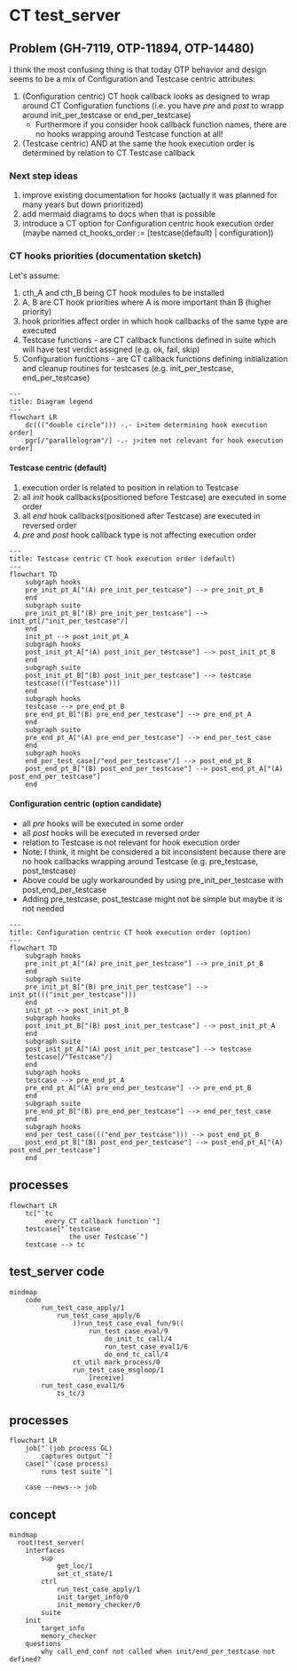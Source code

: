 # CT test_server

## Problem (GH-7119, OTP-11894, OTP-14480)
I think the most confusing thing is that today OTP behavior and design seems to be a mix of Configuration and Testcase centric attributes:
1. (Configuration centric) CT hook callback looks as designed to wrap around CT Configuration functions (i.e. you have *pre* and *post* to wrapp around init_per_testcase or end_per_testcase)
   - Furthermore if you consider hook callback function names, there are no hooks wrapping around Testcase function at all!
2. (Testcase centric) AND at the same the hook execution order is determined by relation to CT Testcase callback
### Next step ideas
1. improve existing documentation for hooks (actually it was planned for many years but down prioritized)
2. add mermaid diagrams to docs when that is possible
3. introduce a CT option for Configuration centric hook execution order (maybe named ct_hooks_order := [testcase(default) | configuration])
### CT hooks priorities (documentation sketch)
Let's assume:
1. cth_A and cth_B being CT hook modules to be installed
2. A, B are CT hook priorities where A is more important than B (higher priority)
3. hook priorities affect order in which hook callbacks of the same type are executed
4. Testcase functions - are CT callback functions defined in suite which will have test verdict assigned (e.g. ok, fail, skip)
5. Configuration functions - are CT callback functions defining initialization and cleanup routines for testcases (e.g. init_per_testcase, end_per_testcase)

```mermaid
---
title: Diagram legend
---
flowchart LR
    dc((("double circle"))) -.- i>item determining hook execution order]
    pgr[/"parallelogram"/] -.- j>item not relevant for hook execution order]
```

#### Testcase centric (default)
1. execution order is related to position in relation to Testcase
2. all *init* hook callbacks(positioned before Testcase) are executed in some order 
3. all *end* hook callbacks(positioned after Testcase) are executed in reversed order
4. *pre* and *post* hook callback type is not affecting execution order
```mermaid
---
title: Testcase centric CT hook execution order (default)
---
flowchart TD
    subgraph hooks
    pre_init_pt_A["(A) pre_init_per_testcase"] --> pre_init_pt_B
    end
    subgraph suite
    pre_init_pt_B["(B) pre_init_per_testcase"] --> init_pt[/"init_per_testcase"/]
    end
    init_pt --> post_init_pt_A
    subgraph hooks
    post_init_pt_A["(A) post_init_per_testcase"] --> post_init_pt_B
    end
    subgraph suite
    post_init_pt_B["(B) post_init_per_testcase"] --> testcase
    testcase((("Testcase")))
    end
    subgraph hooks
    testcase --> pre_end_pt_B
    pre_end_pt_B["(B) pre_end_per_testcase"] --> pre_end_pt_A
    end
    subgraph suite
    pre_end_pt_A["(A) pre_end_per_testcase"] --> end_per_test_case
    end
    subgraph hooks
    end_per_test_case[/"end_per_testcase"/] --> post_end_pt_B
    post_end_pt_B["(B) post_end_per_testcase"] --> post_end_pt_A["(A) post_end_per_testcase"]
    end
```
#### Configuration centric (option candidate)
- all *pre* hooks will be executed in some order
- all *post* hooks will be executed in reversed order
- relation to Testcase is not relevant for hook execution order
- Note: I think, it might be considered a bit inconsistent because there are no hook callbacks wrapping around Testcase (e.g. pre_testcase, post_testcase)
- Above could be ugly workarounded by using pre_init_per_testcase with post_end_per_testcase
- Adding pre_testcase, post_testcase might not be simple but maybe it is not needed

```mermaid
---
title: Configuration centric CT hook execution order (option)
---
flowchart TD
    subgraph hooks
    pre_init_pt_A["(A) pre_init_per_testcase"] --> pre_init_pt_B
    end
    subgraph suite
    pre_init_pt_B["(B) pre_init_per_testcase"] --> init_pt((("init_per_testcase")))
    end
    init_pt --> post_init_pt_B
    subgraph hooks
    post_init_pt_B["(B) post_init_per_testcase"] --> post_init_pt_A
    end
    subgraph suite
    post_init_pt_A["(A) post_init_per_testcase"] --> testcase
    testcase[/"Testcase"/]
    end
    subgraph hooks
    testcase --> pre_end_pt_A
    pre_end_pt_A["(A) pre_end_per_testcase"] --> pre_end_pt_B
    end
    subgraph suite
    pre_end_pt_B["(B) pre_end_per_testcase"] --> end_per_test_case
    end
    subgraph hooks
    end_per_test_case((("end_per_testcase"))) --> post_end_pt_B
    post_end_pt_B["(B) post_end_per_testcase"] --> post_end_pt_A["(A) post_end_per_testcase"]
    end
```

## processes
```mermaid
flowchart LR
    tc["`tc
         every CT callback function`"]
    testcase["`testcase
               the user Testcase`"]
    testcase --> tc
```

## test_server code

```mermaid
mindmap
    code
        run_test_case_apply/1
            run_test_case_apply/6
                ))run_test_case_eval_fun/9((
                    run_test_case_eval/9
                        do_init_tc_call/4
                        run_test_case_eval1/6
                        do_end_tc_call/4
                ct_util mark_process/0
                run_test_case_msgloop/1
                    [receive]
        run_test_case_eval1/6
            ts_tc/3
```
## processes
```mermaid
flowchart LR
    job["`(job process GL)
        captures output`"]
    case["`(case process)
        runs test suite`"]

    case --news--> job
```
## concept
```mermaid
mindmap
  root)test_server(
    interfaces
        sup
            get_loc/1
            set_ct_state/1
        ctrl
            run_test_case_apply/1
            init_target_info/0
            init_memory_checker/0
        suite
    init
        target_info
        memory_checker
    questions
        why call_end_conf not called when init/end_per_testcase not defined?
```
